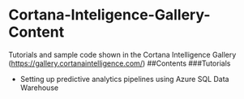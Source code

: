 # Cortana-Inteligence-Gallery-Content
Tutorials and sample code shown in the Cortana Intelligence Gallery (https://gallery.cortanaintelligence.com/)
##Contents
###Tutorials
* Setting up predictive analytics pipelines using Azure SQL Data Warehouse
